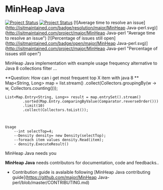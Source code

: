 MinHeap Java 
====
[![Project Status](http://opensource.box.com/badges/active.svg)](http://opensource.box.com/badges)
[![Project Status](http://opensource.box.com/badges/maintenance.svg)](http://opensource.box.com/badges)
[![Average time to resolve an issue](http://isitmaintained.com/badge/resolution/major/MinHeap Java-perl.svg)](http://isitmaintained.com/project/major/MinHeap Java-perl "Average time to resolve an issue")
[![Percentage of issues still open](http://isitmaintained.com/badge/open/major/MinHeap Java-perl.svg)](http://isitmaintained.com/project/major/MinHeap Java-perl "Percentage of issues still open")

MinHeap Java implementation with example usage frequency alternative to Java 8 collections filter     ...


 
**Question: How can i get most frequent top X item with java 8 **
 Map<String, Long> map = list.stream()
        .collect(Collectors.groupingBy(w -> w, Collectors.counting()));
``` 
List<Map.Entry<String, Long>> result = map.entrySet().stream()
        .sorted(Map.Entry.comparingByValue(Comparator.reverseOrder()))
        .limit(10)
        .collect(Collectors.toList());

 
``` 
```
Usage   
	--int selectTop=4;
	--Density density= new Density(selectTop);
	--foreach item values density.Read(item);
	- density.ExecuteResult()
```	 
  
MinHeap Java needs you
 
**MinHeap Java** needs contributors for documentation, code and feedbacks..
 
* Contribution guide is avalaible following [MinHeap Java contributing guide](https://github.com/major/MinHeap Java-perl/blob/master/CONTRIBUTING.md)
 
